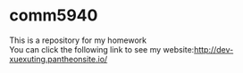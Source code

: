 # comm5940
This is a repository for my homework<br>
You can click the following link to see my website:http://dev-xuexuting.pantheonsite.io/
